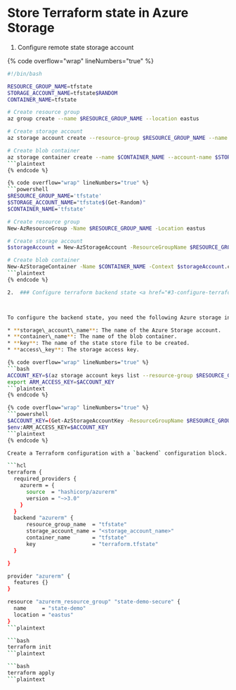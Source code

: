 # Store Terraform state in Azure Storage

1. Configure remote state storage account

{% code overflow="wrap" lineNumbers="true" %}
```bash
#!/bin/bash

RESOURCE_GROUP_NAME=tfstate
STORAGE_ACCOUNT_NAME=tfstate$RANDOM
CONTAINER_NAME=tfstate

# Create resource group
az group create --name $RESOURCE_GROUP_NAME --location eastus

# Create storage account
az storage account create --resource-group $RESOURCE_GROUP_NAME --name $STORAGE_ACCOUNT_NAME --sku Standard_LRS --encryption-services blob

# Create blob container
az storage container create --name $CONTAINER_NAME --account-name $STORAGE_ACCOUNT_NAME
```plaintext
{% endcode %}

{% code overflow="wrap" lineNumbers="true" %}
```powershell
$RESOURCE_GROUP_NAME='tfstate'
$STORAGE_ACCOUNT_NAME="tfstate$(Get-Random)"
$CONTAINER_NAME='tfstate'

# Create resource group
New-AzResourceGroup -Name $RESOURCE_GROUP_NAME -Location eastus

# Create storage account
$storageAccount = New-AzStorageAccount -ResourceGroupName $RESOURCE_GROUP_NAME -Name $STORAGE_ACCOUNT_NAME -SkuName Standard_LRS -Location eastus -AllowBlobPublicAccess $false

# Create blob container
New-AzStorageContainer -Name $CONTAINER_NAME -Context $storageAccount.context
```plaintext
{% endcode %}

2.  ### Configure terraform backend state <a href="#3-configure-terraform-backend-state" id="3-configure-terraform-backend-state"></a>



To configure the backend state, you need the following Azure storage information:

* **storage\_account\_name**: The name of the Azure Storage account.
* **container\_name**: The name of the blob container.
* **key**: The name of the state store file to be created.
* **access\_key**: The storage access key.

{% code overflow="wrap" lineNumbers="true" %}
```bash
ACCOUNT_KEY=$(az storage account keys list --resource-group $RESOURCE_GROUP_NAME --account-name $STORAGE_ACCOUNT_NAME --query '[0].value' -o tsv)
export ARM_ACCESS_KEY=$ACCOUNT_KEY
```plaintext
{% endcode %}

{% code overflow="wrap" lineNumbers="true" %}
```powershell
$ACCOUNT_KEY=(Get-AzStorageAccountKey -ResourceGroupName $RESOURCE_GROUP_NAME -Name $STORAGE_ACCOUNT_NAME)[0].value
$env:ARM_ACCESS_KEY=$ACCOUNT_KEY
```plaintext
{% endcode %}

Create a Terraform configuration with a `backend` configuration block.

```hcl
terraform {
  required_providers {
    azurerm = {
      source  = "hashicorp/azurerm"
      version = "~>3.0"
    }
  }
  backend "azurerm" {
      resource_group_name  = "tfstate"
      storage_account_name = "<storage_account_name>"
      container_name       = "tfstate"
      key                  = "terraform.tfstate"
  }

}

provider "azurerm" {
  features {}
}

resource "azurerm_resource_group" "state-demo-secure" {
  name     = "state-demo"
  location = "eastus"
}
```plaintext

```bash
terraform init
```plaintext

```bash
terraform apply
```plaintext
